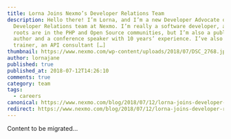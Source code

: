 ```yaml
---
title: Lorna Joins Nexmo’s Developer Relations Team
description: Hello there! I’m Lorna, and I’m a new Developer Advocate on the
  Developer Relations team at Nexmo. I’m really a software developer, and my
  roots are in the PHP and Open Source communities, but I’m also a published
  author and a conference speaker with 10 years’ experience. I’ve also been a
  trainer, an API consultant […]
thumbnail: https://www.nexmo.com/wp-content/uploads/2018/07/DSC_2768.jpg
author: lornajane
published: true
published_at: 2018-07-12T14:26:10
comments: true
category: team
tags:
  - careers
canonical: https://www.nexmo.com/blog/2018/07/12/lorna-joins-developer-relations-team-dr
redirect: https://www.nexmo.com/blog/2018/07/12/lorna-joins-developer-relations-team-dr
---
```

Content to be migrated...
